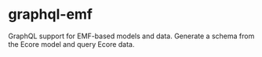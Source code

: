 # graphql-emf
GraphQL support for EMF-based models and data. Generate a schema from the Ecore model and query Ecore data.
